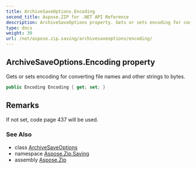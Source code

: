 ```yaml
---
title: ArchiveSaveOptions.Encoding
second_title: Aspose.ZIP for .NET API Reference
description: ArchiveSaveOptions property. Gets or sets encoding for converting file names and other strings to bytes
type: docs
weight: 30
url: /net/aspose.zip.saving/archivesaveoptions/encoding/
---
```

## ArchiveSaveOptions.Encoding property

Gets or sets encoding for converting file names and other strings to bytes.

```csharp
public Encoding Encoding { get; set; }
```

## Remarks

If not set, code page 437 will be used.

### See Also

* class [ArchiveSaveOptions](../)
* namespace [Aspose.Zip.Saving](../../archivesaveoptions/)
* assembly [Aspose.Zip](../../../)


